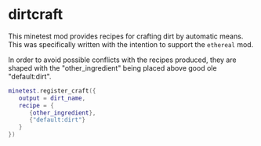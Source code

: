 # dirtcraft

This minetest mod provides recipes for crafting dirt by automatic means.  This
was specifically written with the intention to support the `ethereal` mod.

In order to avoid possible conflicts with the recipes produced, they are shaped
with the "other_ingredient" being placed above good ole "default:dirt".

```lua
minetest.register_craft({
   output = dirt_name,
   recipe = {
      {other_ingredient},
      {"default:dirt"}
   }
})
```
